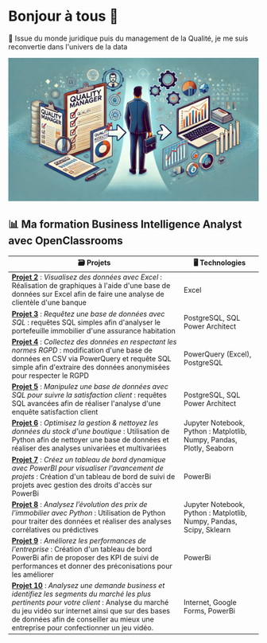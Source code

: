 


# Bonjour à tous 👋 

🔭 Issue du monde juridique puis du management de la Qualité, je me suis reconvertie dans l'univers de la data

<p align="center">
  <img src="https://github.com/MarineM-git/MarineM-git/blob/main/img/image_profil.webp" alt="Profil" width="600"/>
</p>

## 📊 Ma formation Business Intelligence Analyst avec OpenClassrooms

| 🗃️ Projets           | 🖥️ Technologies |
|-------------------|------------|
| [**Projet 2**](https://github.com/MarineM-git/Openclassrooms-BusinessIntelligenceAnalyst/tree/main/Projet2) : *Visualisez des données avec Excel* : Réalisation de graphiques à l'aide d'une base de données sur Excel afin de faire une analyse de clientèle d'une banque | Excel |
| [**Projet 3**](https://github.com/MarineM-git/Openclassrooms-BusinessIntelligenceAnalyst/tree/main/Projet3) : *Requêtez une base de données avec SQL* : requêtes SQL simples afin d'analyser le portefeuille immobilier d'une assurance habitation | PostgreSQL, SQL Power Architect |
| [**Projet 4**](https://github.com/MarineM-git/Openclassrooms-BusinessIntelligenceAnalyst/tree/main/Projet4) : *Collectez des données en respectant les normes RGPD* : modification d'une base de données en CSV via PowerQuery et requête SQL simple afin d'extraire des données anonymisées pour respecter le RGPD | PowerQuery (Excel), PostgreSQL |
| [**Projet 5**](https://github.com/MarineM-git/Openclassrooms-BusinessIntelligenceAnalyst/tree/main/Projet5) : *Manipulez une base de données avec SQL pour suivre la satisfaction client* : requêtes SQL avancées afin de réaliser l'analyse d'une enquête satisfaction client | PostgreSQL, SQL Power Architect |
| [**Projet 6**](https://github.com/MarineM-git/Openclassrooms-BusinessIntelligenceAnalyst/tree/main/Projet6) : *Optimisez la gestion & nettoyez les données du stock d'une boutique* : Utilisation de Python afin de nettoyer une base de données et réaliser des analyses univariées et multivariées        | Jupyter Notebook, Python : Matplotlib, Numpy, Pandas, Plotly, Seaborn |
| [**Projet 7**](https://github.com/MarineM-git/Openclassrooms-BusinessIntelligenceAnalyst/tree/main/Projet7) : *Créez un tableau de bord dynamique avec PowerBI pour visualiser l'avancement de projets* : Création d'un tableau de bord de suivi de projets avec gestion des droits d'accès sur PowerBi| PowerBi |
| [**Projet 8**](https://github.com/MarineM-git/Openclassrooms-BusinessIntelligenceAnalyst/tree/main/Projet8) : *Analysez l’évolution des prix de l’immobilier avec Python* : Utilisation de Python pour traiter des données et réaliser des analyses corrélatives ou prédictives         | Jupyter Notebook, Python : Matplotlib, Numpy, Pandas, Scipy, Sklearn |
| [**Projet 9**](https://github.com/MarineM-git/Openclassrooms-BusinessIntelligenceAnalyst/tree/main/Projet9) : *Améliorez les performances de l'entreprise* : Création d'un tableau de bord PowerBi afin de proposer des KPI de suivi de performances et donner des préconisations pour les améliorer| PowerBi |
| [**Projet 10**](https://github.com/MarineM-git/Openclassrooms-BusinessIntelligenceAnalyst/tree/main/Projet10) : *Analysez une demande business et identifiez les segments du marché les plus pertinents pour votre client* : Analyse du marché du jeu vidéo sur internet ainsi que sur des bases de données afin de conseiller au mieux une entreprise pour confectionner un jeu vidéo.| Internet, Google Forms, PowerBi |


